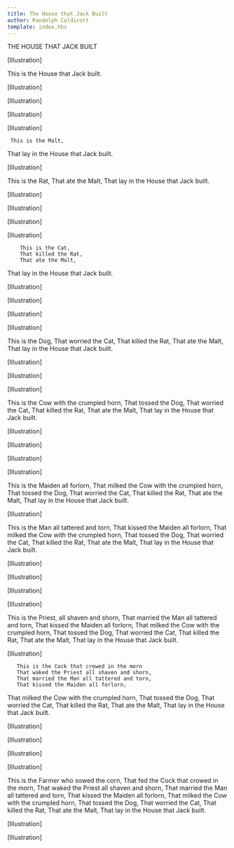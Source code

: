 ```yaml
---
title: The House that Jack Built
author: Randolph Caldicott
template: index.hbs
---
```


THE HOUSE THAT JACK BUILT




[Illustration]


This is the House that
                Jack built.

[Illustration]

[Illustration]

[Illustration]

[Illustration]

     This is the Malt,
That lay in the House that
        Jack built.

[Illustration]

This is the Rat,
That ate the Malt,
That lay in the House
   that Jack built.

[Illustration]

[Illustration]

[Illustration]

[Illustration]

        This is the Cat,
        That killed the Rat,
        That ate the Malt,
That lay in the House that Jack built.

[Illustration]

[Illustration]

[Illustration]

[Illustration]

This is the Dog,
That worried the Cat,
That killed the Rat,
That ate the Malt,
That lay in the House that
        Jack built.

[Illustration]

[Illustration]

[Illustration]

This is the Cow with the crumpled horn,
That tossed the Dog,
That worried the Cat,
That killed the Rat,
That ate the Malt,
That lay in the House that
         Jack built.

[Illustration]

[Illustration]

[Illustration]

[Illustration]

This is the Maiden all forlorn,
That milked the Cow with the crumpled horn,
                             That tossed the Dog,
                             That worried the Cat,
                             That killed the Rat,
                             That ate the Malt,
                             That lay in the House
                                that Jack built.

[Illustration]

This is the Man all tattered and torn,
That kissed the Maiden all forlorn,
That milked the Cow with
    the crumpled horn,
That tossed the Dog,
That worried the Cat,
That killed the Rat,
That ate the Malt,
That lay in the House
   that Jack built.

[Illustration]

[Illustration]

[Illustration]

[Illustration]

This is the Priest, all shaven and shorn,
That married the Man all tattered and torn,
That kissed the Maiden all forlorn,
                      That milked the Cow with
                            the crumpled horn,
                      That tossed the Dog,
                      That worried the Cat,
                      That killed the Rat,
                      That ate the Malt,
                      That lay in the House that
                             Jack built.

[Illustration]

       This is the Cock that crowed in the morn
       That waked the Priest all shaven and shorn,
       That married the Man all tattered and torn,
       That kissed the Maiden all forlorn,
That milked the Cow with
       the crumpled horn,
That tossed the Dog,
That worried the Cat,
That killed the Rat,
That ate the Malt,
That lay in the House that
        Jack built.

[Illustration]

[Illustration]

[Illustration]

[Illustration]

This is the Farmer who sowed the corn,
That fed the Cock that crowed in the morn,
That waked the Priest all shaven and shorn,
That married the Man all tattered and torn,
That kissed the Maiden all forlorn,
That milked the Cow with the crumpled horn,
That tossed the Dog,
That worried the Cat,
That killed the Rat,
That ate the Malt,
That lay in the House
   that Jack built.

[Illustration]

[Illustration]
